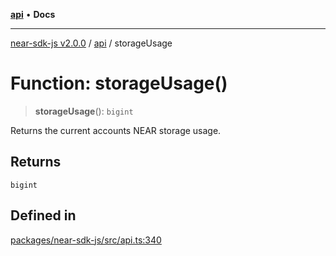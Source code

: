 [**api**](../README.md) • **Docs**

***

[near-sdk-js v2.0.0](../../packages.md) / [api](../README.md) / storageUsage

# Function: storageUsage()

> **storageUsage**(): `bigint`

Returns the current accounts NEAR storage usage.

## Returns

`bigint`

## Defined in

[packages/near-sdk-js/src/api.ts:340](https://github.com/dim-daskalov/near-sdk-js/blob/6de94ce63ef9203b452598c175980884828ecc66/packages/near-sdk-js/src/api.ts#L340)
